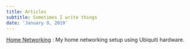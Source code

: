 ```yaml
---
title: Articles
subtitle: Sometimes I write things
date: 'January 9, 2019'
---
```


[Home Networking](home-networking)
:    My home networking setup using Ubiquiti hardware.


